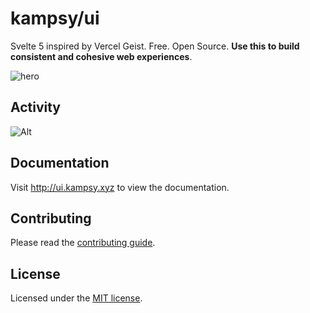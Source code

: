 # kampsy/ui

Svelte 5 inspired by Vercel Geist. Free. Open Source. **Use this to build consistent and cohesive web experiences**.

![hero](https://ucarecdn.com/91722eb1-c95a-42b2-b851-cdfe01a9bdf7/Screenshot20240906at112130AM.png)

## Activity
![Alt](https://repobeats.axiom.co/api/embed/52f43c7ed4b0954caf6b3ec1b4d7ca31826731ac.svg "Repobeats analytics image")

## Documentation

Visit http://ui.kampsy.xyz to view the documentation.

## Contributing

Please read the [contributing guide](/CONTRIBUTING.md).

## License

Licensed under the [MIT license](https://github.com/kampsy/ui/blob/main/LICENSE.md).
